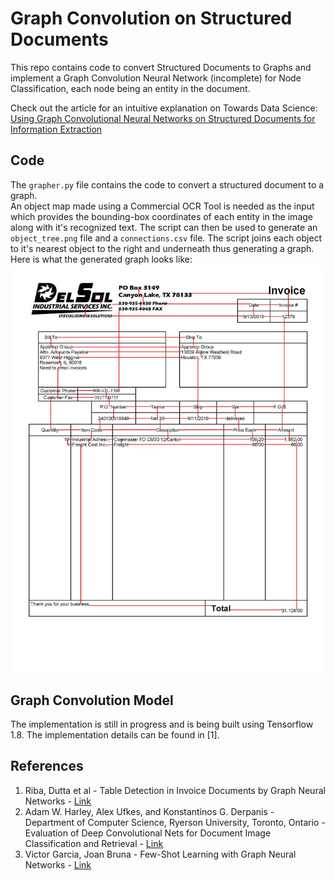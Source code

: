 # Graph Convolution on Structured Documents
This repo contains code to convert Structured Documents to Graphs and implement a Graph Convolution Neural Network (incomplete) for Node Classification, each node being an entity in the document.

Check out the article for an intuitive explanation on Towards Data Science: [Using Graph Convolutional Neural Networks on Structured Documents for Information Extraction](https://towardsdatascience.com/using-graph-convolutional-neural-networks-on-structured-documents-for-information-extraction-c1088dcd2b8f) 

## Code
The `grapher.py` file contains the code to convert a structured document to a graph. <br>
An object map made using a Commercial OCR Tool is needed as the input which provides the bounding-box coordinates of each entity in the image along with it's recognized text. The script can then be used to generate an `object_tree.png` file and a 
`connections.csv` file. The script joins each object to it's nearest object to the right and underneath thus generating a graph. <br> Here is what the generated graph looks like:
![Graph](/outputs/object_tree.jpg)
## Graph Convolution Model
The implementation is still in progress and is being built using Tensorflow 1.8. The implementation details can be found in [1].
## References
1. Riba, Dutta et al - Table Detection in Invoice Documents by Graph Neural Networks - [Link](https://priba.github.io/assets/publi/conf/2019_ICDAR_PRiba.pdf)
2. Adam W. Harley, Alex Ufkes, and Konstantinos G. Derpanis - Department of Computer Science, Ryerson University, Toronto, Ontario - Evaluation of Deep Convolutional Nets for Document Image Classification and Retrieval - [Link](https://arxiv.org/abs/1502.07058)
3. Victor Garcia, Joan Bruna - Few-Shot Learning with Graph Neural Networks - [Link](https://arxiv.org/abs/1711.04043) 
